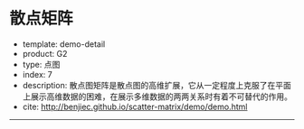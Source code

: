 # 散点矩阵

- template: demo-detail
- product: G2
- type: 点图
- index: 7
- description: 散点图矩阵是散点图的高维扩展，它从一定程度上克服了在平面上展示高维数据的困难，在展示多维数据的两两关系时有着不可替代的作用。
- cite: http://benjiec.github.io/scatter-matrix/demo/demo.html

----

<script>
$.getJSON('../../static/data/Iris-flower.json',function(data){
  var Stat = G2.Stat;
  var chart = new G2.Chart({
    id: 'c1',
    width : 1000,
    height : 500,
    plotCfg: {
      margin: [20, 200]
    }
  });
  var items = ['SepalLength', 'SepalWidth', 'PetalLength', 'PetalWidth'];
  var x = 0;
  var y = 0;
  for (var v = 0; v < items.length; v++) {
    for (var h = 0; h < items.length; h++) {
      var view = chart.createView({
        index: h + v,
        start: {
          x: x,
          y: y
        },
        end: {
          x: x + 0.2,
          y: y + 0.2
        }
      });
      view.source(data);
      view.axis(items[h], {
        title: null,
          labels: null,
          line: {
            stroke: '#000'
          },
          tickLine: {
            stroke: '#000'
          }
      });
      view.axis(items[v], {
        title: null,
        labels: null,
        line: {
          stroke: '#000'
        },
        tickLine: {
          stroke: '#000'
        }
      });
      view.point().position(items[h] + "*" + items[v])
        .color('Species', ['#880000', '#008800', '#000088'])
        .opacity(0.5)
        .shape('circle')
        .size(3);
      if (v === 3) {
        // 横向维度显示
        chart.guide().text([x + 0.02, 0.95 - (y + 0.2)], items[h]);
      }
      x += 0.25;
    }
    x = 0;
    y += 0.25;
    // 纵向维度显示
    chart.guide().text([x-0.015, 1.07 - y], items[v], {
      rotate: -90
    });
  }
  chart.render();
});
</script>
